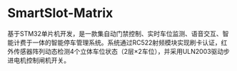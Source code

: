 # SmartSlot-Matrix
基于STM32单片机开发，是一款集自动门禁控制、实时车位监测、语音交互、智能计费于一体的智能停车管理系统。系统通过RC522射频模块实现刷卡认证，​红外传感器阵列动态检测4个立体车位状态（2层×2车位），并采用ULN2003驱动步进电机控制闸机开关。
